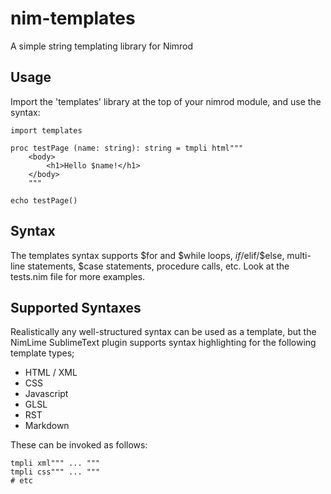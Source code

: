 nim-templates
=============

A simple string templating library for Nimrod

Usage
-----
Import the 'templates' library at the top of your nimrod module, and use the syntax:

```nimrod
import templates

proc testPage (name: string): string = tmpli html"""
    <body>
        <h1>Hello $name!</h1>
    </body>
    """

echo testPage()
```

Syntax
------
The templates syntax supports $for and $while loops, $if/$elif/$else, multi-line statements, $case statements, procedure calls, etc. Look at the tests.nim file for more examples.


Supported Syntaxes
------------------
Realistically any well-structured syntax can be used as a template, but the NimLime SublimeText plugin supports syntax highlighting for the following template types;

- HTML / XML
- CSS
- Javascript
- GLSL
- RST
- Markdown

These can be invoked as follows:

```nimrod
tmpli xml""" ... """
tmpli css""" ... """
# etc
```
